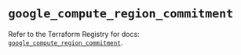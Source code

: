 # `google_compute_region_commitment`

Refer to the Terraform Registry for docs: [`google_compute_region_commitment`](https://registry.terraform.io/providers/hashicorp/google/6.2.0/docs/resources/compute_region_commitment).
